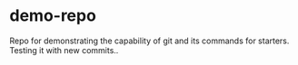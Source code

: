 # demo-repo

Repo for demonstrating the capability of git and its commands for starters. 
Testing it with new commits..
